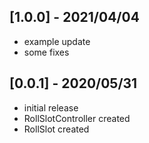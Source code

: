 ## [1.0.0] - 2021/04/04

* example update
* some fixes
## [0.0.1] - 2020/05/31

* initial release
* RollSlotController created
* RollSlot created
